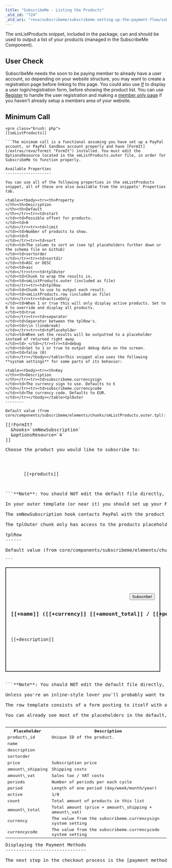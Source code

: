 ```yaml
---
title: "SubscribeMe - Listing the Products"
_old_id: "724"
_old_uri: "revo/subscribeme/subscribeme.setting-up-the-payment-flow/subscribeme-listing-the-products"
---
```


The smListProducts snippet, included in the package, can and should be used to output a list of your products (managed in the SubscribeMe Component).

User Check
----------

SubscribeMe needs the soon to be paying member to already have a user account, so depending on your website structure, you may want to create a registration page before linking to this page. You could also use [If](/extras/revo/if "If") to display a user login/registration form, before showing the product list. You can use [Register](/extras/revo/login/login.register "Login.Register") to handle the user registration and making a [member only page](/revolution/2.x/administering-your-site/security/security-tutorials/making-member-only-pages "Making Member-Only Pages") if you haven't already setup a members area of your website.

Minimum Call
------------

```
<pre class="brush: php">
[[smListProducts]]

```The minimum call is a functional assuming you have set up a PayPal account, or PayPal Sandbox account properly and have [FormIt](/extras/revo/formit "FormIt") installed. You must edit the OptionsResource located in the smListProducts.outer file, in order for SubscribeMe to function properly.

Available Properties
--------------------

You can use all of the following properties in the smListProducts snippet, all of these are also available from the snippets' Properties tab.

<table><tbody><tr><th>Property   
</th><th>Description   
</th><th>Default   
</th></tr><tr><td>start   
</td><td>Possible offset for products.   
</td><td>0   
</td></tr><tr><td>limit   
</td><td>Number of products to show.   
</td><td>5   
</td></tr><tr><td>sort   
</td><td>The column to sort on (see tpl placeholders further down or the schema file on Github)   
</td><td>sortorder   
</td></tr><tr><td>sortdir   
</td><td>ASC or DESC   
</td><td>asc   
</td></tr><tr><td>tplOuter   
</td><td>Chunk to wrap the results in.   
</td><td>smListProducts.outer (included as file)   
</td></tr><tr><td>tplRow   
</td><td>Chunk to use to output each result.   
</td><td>smListProducts.row (included as file)   
</td></tr><tr><td>activeOnly   
</td><td>When 1 or true this will only display active products. Set to 0 to override and display all products.   
</td><td>true   
</td></tr><tr><td>separator   
</td><td>Separator between the tplRow's.   
</td><td>\\n (linebreak)   
</td></tr><tr><td>toPlaceholder   
</td><td>When set the results will be outputted to a placeholder instead of returned right away   
</td><td> </td></tr><tr><td>debug   
</td><td>Set to 1 or true to output debug data on the screen.   
</td><td>false (0)   
</td></tr></tbody></table>This snippet also uses the following **system settings** for some parts of its behavior:

<table><tbody><tr><th>Key   
</th><th>Description   
</th></tr><tr><td>subscribeme.currencysign   
</td><td>The currency sign to use. Defaults to €   
</td></tr><tr><td>subscribeme.currencycode   
</td><td>The currency code. Defaults to EUR.   
</td></tr></tbody></table>tplOuter
--------

Default value (from core/components/subscribeme/elements/chunks/smListProducts.outer.tpl):

```
<pre class="brush: php">
[[!FormIt?
  &hooks=`smNewSubscription`
  &optionsResource=`4`
]]
<p>Choose the product you would like to subscribe to:</p>
<ul>
    [[+products]]
</ul>

```**Note**: You should NOT edit the default file directly, as future updates will overwrite any changes to this file. It is highly recommended you duplicate the file, or create a chunk with the contents, updating the snippet call, or snippet parameters accordingly.

In your outer template (or near it) you should set up your FormIt call like the above. The optionsResource setting points to the next step in the checkout flow, which is the payment options screen. This ID is used to redirect from the smNewSubscription hook. If you use multiple formit calls and they seem to be conflicting, use unique form IDs, refer to the [FormIt](/extras/revo/formit "FormIt") documentation.

The smNewSubscription hook contacts PayPal with the product details to set up a token for the transaction, this link will be used in the next page.

The tplOuter chunk only has access to the products placeholder.

tplRow
------

Default value (from core/components/subscribeme/elements/chunks/smListProducts.row.tpl):

```
<pre class="brush: php">
<li style="width: 450px; border: 2px solid #333; list-style-type: none; padding: 15px;">
    <form action="[[~[[*id]]]]" method="POST">
        <input type="hidden" name="product" value="[[+product_id]]" / >
        <input type="submit" value="Subscribe!" style="float: right;" />
        <h3>[[+name]] ([[+currency]] [[+amount_total]] / [[+periods:gt=`1`:then=`[[+periods]] [[+period]]`:else=`[[+period]]`]])</h3>
        <p>[[+description]]</p>
    </form>
</li>

```**Note**: You should NOT edit the default file directly, as future updates will overwrite any changes to this file. It is highly recommended you duplicate the file, or create a chunk with the contents, updating the snippet call, or snippet parameters accordingly.

Unless you're an inline-style lover you'll probably want to change this default. :D

The row template consists of a form posting to itself with a hidden field (name: product) that contains the product\_id property and a submit button.

You can already see most of the placeholders in the default, here's a total list:

<table><tbody><tr><th>Placeholder   
</th><th>Description   
</th></tr><tr><td>product\_id   
</td><td>Unique ID of the product.   
</td></tr><tr><td>name   
</td><td> </td></tr><tr><td>description   
</td><td> </td></tr><tr><td>sortorder   
</td><td> </td></tr><tr><td>price   
</td><td>Subscription price   
</td></tr><tr><td>amount\_shipping   
</td><td>Shipping costs   
</td></tr><tr><td>amount\_vat   
</td><td>Sales tax / VAT costs   
</td></tr><tr><td>periods   
</td><td>Number of periods per each cycle   
</td></tr><tr><td>period   
</td><td>Length of one period (day/week/month/year)   
</td></tr><tr><td>active   
</td><td>1/0   
</td></tr><tr><td>count   
</td><td>Total amount of products in this list   
</td></tr><tr><td>amount\_total   
</td><td>Total amount (price + amount\_shipping + amount\_vat)   
</td></tr><tr><td>currency   
</td><td>The value from the subscribeme.currencysign system setting   
</td></tr><tr><td>currencycode   
</td><td>The value from the subscribeme.currencycode system setting   
</td></tr></tbody></table>Displaying the Payment Methods
------------------------------

The next step in the checkout process is the [payment methods](/extras/revo/subscribeme/subscribeme.setting-up-the-payment-flow/subscribeme-setting-up-the-payment-methods "SubscribeMe - Setting up the Payment Methods") page. You may also optionally disable this page as outlined.